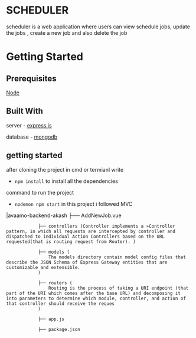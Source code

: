 # SCHEDULER 
scheduler is a web application where users can view schedule jobs, update the jobs , create a new job and also delete the job


# Getting Started

## Prerequisites
[Node](https://nodejs.org/en/)

## Built With
 
server - [express.js](https://expressjs.com/)
 
 database - [mongodb](https://www.mongodb.com/)

 ## getting started
after cloning the project in cmd or termianl write

* ``` npm install ```
to install all the dependencies

command to run the project 

*   ```nodemon npm start```
in this project i followed MVC 

 |avaamo-backend-akash
     ├── AddNewJob.vue 
                
                ├── controllers (Controller implements a »Controller pattern, in which all requests are intercepted by controller and dispatched to individual Action Controllers based on the URL requested(that is routing request from Router). )
                
                ├── models (
                    The models directory contain model config files that describe the JSON Schema of Express Gateway entities that are customizable and extensible.
                )

                ├── routers (
                    Routing is the process of taking a URI endpoint (that part of the URI which comes after the base URL) and decomposing it into parameters to determine which module, controller, and action of that controller should receive the reques
                )

                ├── app.js 

                ├── package.json
